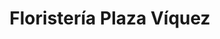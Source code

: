 ---
title: "Floristería Plaza Víquez"
url: /san-jose/floristeria-plaza-viquez/
shop: floristería
---